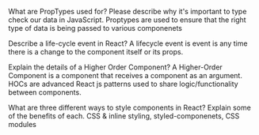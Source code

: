 What are PropTypes used for? Please describe why it's important to type check our data in JavaScript.
Proptypes are used to ensure that the right type of data is being passed to various componenets


Describe a life-cycle event in React?
A lifecycle event is event is any time there is a change to the component itself or its props.

Explain the details of a Higher Order Component?
A Higher-Order Component is a component that receives a component as an argument. HOCs are advanced React js patterns used to share logic/functionality between components.

 What are three different ways to style components in React? Explain some of the benefits of each.
CSS & inline styling, styled-componenets, CSS modules